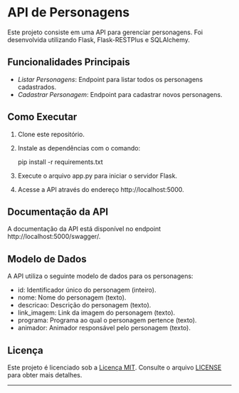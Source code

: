 # API de Personagens

Este projeto consiste em uma API para gerenciar personagens. Foi desenvolvida utilizando Flask, Flask-RESTPlus e SQLAlchemy.

## Funcionalidades Principais

- *Listar Personagens*: Endpoint para listar todos os personagens cadastrados.
- *Cadastrar Personagem*: Endpoint para cadastrar novos personagens.

## Como Executar

1. Clone este repositório.
2. Instale as dependências com o comando:
   
   pip install -r requirements.txt
   
3. Execute o arquivo app.py para iniciar o servidor Flask.
4. Acesse a API através do endereço http://localhost:5000.

## Documentação da API

A documentação da API está disponível no endpoint http://localhost:5000/swagger/.

## Modelo de Dados

A API utiliza o seguinte modelo de dados para os personagens:

- id: Identificador único do personagem (inteiro).
- nome: Nome do personagem (texto).
- descricao: Descrição do personagem (texto).
- link_imagem: Link da imagem do personagem (texto).
- programa: Programa ao qual o personagem pertence (texto).
- animador: Animador responsável pelo personagem (texto).

## Licença

Este projeto é licenciado sob a [Licença MIT](https://opensource.org/licenses/MIT). Consulte o arquivo [LICENSE](LICENSE) para obter mais detalhes.

---